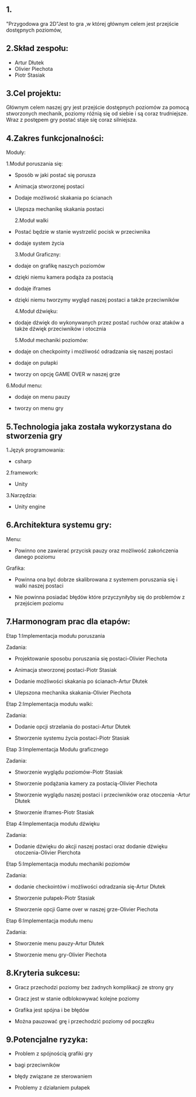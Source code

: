 


## 1.
"Przygodowa gra 2D"Jest to gra ,w której głównym celem jest przejście dostępnych poziomów,

## 2.Skład zespołu:
 - Artur Dłutek
 - Olivier Piechota
 - Piotr Stasiak
## 3.Cel projektu:

Głównym celem naszej gry jest przejście dostępnych poziomów za pomocą stworzonych mechanik, poziomy różnią się od siebie i są coraz trudniejsze. Wraz z postępem gry postać staje się coraz silniejsza.

## 4.Zakres funkcjonalności:

  Moduły:

  1.Moduł poruszania się:
 
 - Sposób w jaki postać się porusza  
 - Animacja stworzonej postaci
 - Dodaje możliwość skakania po ścianach
 - Ulepsza mechanikę skakania postaci
 
   2.Moduł walki
 
 - Postać będzie w stanie wystrzelić pocisk w przeciwnika
 
 - dodaje system życia
 
	
   3.Moduł Graficzny:
 
 - dodaje on grafikę naszych poziomów
 
 - dzięki niemu kamera podąża za postacią
 
 - dodaje iframes
 
 - dzięki niemu tworzymy wygląd naszej postaci a także przeciwników
 
   4.Moduł dźwięku:
 
 - dodaje dźwięk do wykonywanych przez postać ruchów oraz ataków a także dźwięk przeciwników i otocznia
 
   5.Moduł mechaniki poziomów:
 
 - dodaje on checkpointy i możliwość odradzania się naszej postaci
 
 - dodaje on pułapki
 
 - tworzy on opcję GAME OVER w naszej grze
 
6.Moduł menu:
 
 - dodaje on menu pauzy 
 
 - tworzy on menu gry
 
## 5.Technologia jaka została wykorzystana do stworzenia gry

  1.Język programowania:

   - csharp

  2.framework:

   - Unity

  3.Narzędzia:

   - Unity engine

## 6.Architektura systemu gry:

  Menu:
  
 - Powinno one zawierać przycisk pauzy oraz możliwość zakończenia danego poziomu
 
  Grafika:
  
 - Powinna ona być dobrze skalibrowana z systemem poruszania się i walki naszej postaci
 
 - Nie powinna posiadać błędów które przyczyniłyby się do problemów z przejściem poziomu
 
## 7.Harmonogram prac dla etapów:

  Etap 1:Implementacja modułu poruszania
  
  Zadania:
 - Projektowanie sposobu poruszania się postaci-Olivier Piechota
   
 - Animacja stworzonej postaci-Piotr Stasiak
   
 - Dodanie możliwości skakania po ścianach-Artur Dłutek
   
 - Ulepszona mechanika skakania-Olivier Piechota
   
  Etap 2:Implementacja modułu walki:
  
  Zadania:
  
 - Dodanie opcji strzelania do postaci-Artur Dłutek
   
 - Stworzenie systemu życia postaci-Piotr Stasiak
   
  Etap 3:Implementacja Modułu graficznego
  
  Zadania:
  
 - Stworzenie wyglądu poziomów-Piotr Stasiak
   
 - Stworzenie podążania kamery za postacią-Olivier Piechota
   
 - Stworzenie wyglądu naszej postaci i przeciwników oraz otoczenia -Artur Dłutek
   
 - Stworzenie iframes-Piotr Stasiak
   
  Etap 4:Implementacja modułu dźwięku
  
  Zadania:
  
 - Dodanie dźwięku do akcji naszej postaci oraz dodanie dźwięku otoczenia-Olivier Pierchota
   
  Etap 5:Implementacja modułu mechaniki poziomów
  
  Zadania:
  
 - dodanie checkointów i możliwości odradzania się-Artur Dłutek
  
 - Stworzenie pułapek-Piotr Stasiak
  
 - Stworzenie opcji Game over w naszej grze-Olivier Piechota
  
  Etap 6:Implementacja modułu menu
  
  Zadania:
  
 - Stworzenie menu pauzy-Artur Dłutek
   
 - Stworzenie menu gry-Olivier Piechota
   
## 8.Kryteria sukcesu:

 - Gracz przechodzi poziomy bez żadnych komplikacji ze strony gry
 
 - Gracz jest w stanie odblokowywać kolejne poziomy
 
 - Grafika jest spójna i be błędów
 
 - Można pauzować grę i przechodzić poziomy od początku
 
## 9.Potencjalne ryzyka:

 - Problem z spójnością grafiki gry
 
 - bagi przeciwników
 
 - błędy związane ze sterowaniem
 
 - Problemy z działaniem pułapek
 

	


